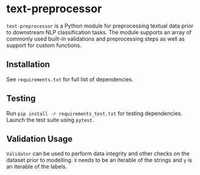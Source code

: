 # text-preprocessor

`text-preprocessor` is a Python module for preprocessing textual data prior to downstream NLP classification tasks. The module supports an array of commonly used built-in validations and preprocessing steps as well as support for custom functions.

## Installation

See `requirements.txt` for full list of dependencies.

## Testing

Run `pip install -r requirements_test.txt` for testing dependencies. Launch the test suite using `pytest`.

## Validation Usage

`Validator` can be used to perform data integrity and other checks on the dataset prior to modelling. `X` needs to be an iterable of the strings and `y` is an iterable of the labels.

